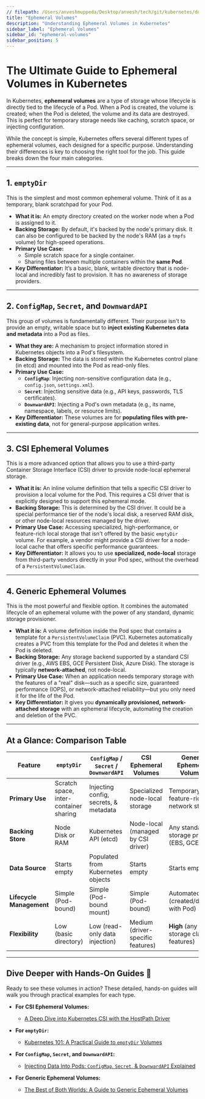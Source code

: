 ```yaml
---
// filepath: /Users/anveshmuppeda/Desktop/anvesh/tech/git/kubernetes/docs/014-storage/005-ephemeral-volumes.md
title: "Ephemeral Volumes"
description: "Understanding Ephemeral Volumes in Kubernetes"
sidebar_label: "Ephemeral Volumes"
sidebar_id: "ephemeral-volumes"
sidebar_position: 5
---  
```


# The Ultimate Guide to Ephemeral Volumes in Kubernetes

In Kubernetes, **ephemeral volumes** are a type of storage whose lifecycle is directly tied to the lifecycle of a Pod. When a Pod is created, the volume is created; when the Pod is deleted, the volume and its data are destroyed. This is perfect for temporary storage needs like caching, scratch space, or injecting configuration.

While the concept is simple, Kubernetes offers several different types of ephemeral volumes, each designed for a specific purpose. Understanding their differences is key to choosing the right tool for the job. This guide breaks down the four main categories.

-----

## 1\. `emptyDir`

This is the simplest and most common ephemeral volume. Think of it as a temporary, blank scratchpad for your Pod.

  * **What it is:** An empty directory created on the worker node when a Pod is assigned to it.
  * **Backing Storage:** By default, it's backed by the node's primary disk. It can also be configured to be backed by the node's RAM (as a `tmpfs` volume) for high-speed operations.
  * **Primary Use Case:**
      * Simple scratch space for a single container.
      * Sharing files between multiple containers within the **same Pod**.
  * **Key Differentiator:** It’s a basic, blank, writable directory that is node-local and incredibly fast to provision. It has no awareness of storage providers.

-----

## 2\. `ConfigMap`, `Secret`, and `DownwardAPI`

This group of volumes is fundamentally different. Their purpose isn't to provide an empty, writable space but to **inject existing Kubernetes data and metadata** into a Pod as files.

  * **What they are:** A mechanism to project information stored in Kubernetes objects into a Pod's filesystem.
  * **Backing Storage:** The data is stored within the Kubernetes control plane (in etcd) and mounted into the Pod as read-only files.
  * **Primary Use Case:**
      * **`ConfigMap`**: Injecting non-sensitive configuration data (e.g., `config.json`, `settings.xml`).
      * **`Secret`**: Injecting sensitive data (e.g., API keys, passwords, TLS certificates).
      * **`DownwardAPI`**: Injecting a Pod's own metadata (e.g., its name, namespace, labels, or resource limits).
  * **Key Differentiator:** These volumes are for **populating files with pre-existing data**, not for general-purpose application writes.

-----

## 3\. CSI Ephemeral Volumes

This is a more advanced option that allows you to use a third-party Container Storage Interface (CSI) driver to provide node-local ephemeral storage.

  * **What it is:** An inline volume definition that tells a specific CSI driver to provision a local volume for the Pod. This requires a CSI driver that is explicitly designed to support this ephemeral mode.
  * **Backing Storage:** This is determined by the CSI driver. It could be a special performance tier of the node's local disk, a reserved RAM disk, or other node-local resources managed by the driver.
  * **Primary Use Case:** Accessing specialized, high-performance, or feature-rich local storage that isn't offered by the basic `emptyDir` volume. For example, a vendor might provide a CSI driver for a node-local cache that offers specific performance guarantees.
  * **Key Differentiator:** It allows you to use **specialized, node-local** storage from third-party vendors directly in your Pod spec, without the overhead of a `PersistentVolumeClaim`.

-----

## 4\. Generic Ephemeral Volumes

This is the most powerful and flexible option. It combines the automated lifecycle of an ephemeral volume with the power of any standard, dynamic storage provisioner.

  * **What it is:** A volume definition inside the Pod spec that contains a template for a `PersistentVolumeClaim` (PVC). Kubernetes automatically creates a PVC from this template for the Pod and deletes it when the Pod is deleted.
  * **Backing Storage:** Any storage backend supported by a standard CSI driver (e.g., AWS EBS, GCE Persistent Disk, Azure Disk). The storage is typically **network-attached**, not node-local.
  * **Primary Use Case:** When an application needs temporary storage with the features of a "real" disk—such as a specific size, guaranteed performance (IOPS), or network-attached reliability—but you only need it for the life of the Pod.
  * **Key Differentiator:** It gives you **dynamically provisioned, network-attached storage** with an ephemeral lifecycle, automating the creation and deletion of the PVC.

-----

## At a Glance: Comparison Table

| Feature                  | `emptyDir`                               | `ConfigMap` / `Secret` / `DownwardAPI`        | CSI Ephemeral Volumes                  | Generic Ephemeral Volumes                     |
| ------------------------ | ---------------------------------------- | --------------------------------------------- | -------------------------------------- | --------------------------------------------- |
| **Primary Use** | Scratch space, inter-container sharing   | Injecting config, secrets, & metadata       | Specialized node-local storage         | Temporary, feature-rich, network storage      |
| **Backing Store** | Node Disk or RAM                         | Kubernetes API (etcd)                         | Node-local (managed by CSI driver)     | Any standard storage provider (EBS, GCE PD)   |
| **Data Source** | Starts empty                             | Populated from Kubernetes objects             | Starts empty                           | Starts empty                                  |
| **Lifecycle Management** | Simple (Pod-bound)                       | Simple (Pod-bound mount)                      | Simple (Pod-bound)                     | Automated PVC (created/deleted with Pod)      |
| **Flexibility** | Low (basic directory)                    | Low (read-only data injection)                | Medium (driver-specific features)      | **High** (any storage class features)         |

-----

## Dive Deeper with Hands-On Guides 🚀

Ready to see these volumes in action? These detailed, hands-on guides will walk you through practical examples for each type.

  * **For CSI Ephemeral Volumes:**

      * [A Deep Dive into Kubernetes CSI with the HostPath Driver](https://www.google.com/search?q=./001-ephemeral-storage.md)

  * **For `emptyDir`:**

      * [Kubernetes 101: A Practical Guide to `emptyDir` Volumes](https://www.google.com/search?q=./002-emptyDir.md)

  * **For `ConfigMap`, `Secret`, and `DownwardAPI`:**

      * [Injecting Data Into Pods: `ConfigMap`, `Secret`, & `DownwardAPI` Explained](https://www.google.com/search?q=./003-ephemeral-cm.md)

  * **For Generic Ephemeral Volumes:**

      * [The Best of Both Worlds: A Guide to Generic Ephemeral Volumes](https://www.google.com/search?q=./004-generic-ephemeral-volumes.md)

